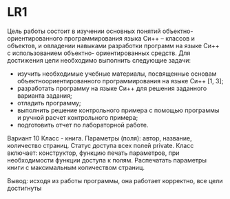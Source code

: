 # LR1
Цель работы состоит в изучении основных понятий объектно- ориентированного
программирования языка Си++ – классов и объектов, и овладении навыками разработки
программ на языке Си++ с использованием объектно- ориентированных средств. Для
достижения цели необходимо выполнить следующие задачи:
- изучить необходимые учебные материалы, посвященные основам объектноориентированного программирования на языке Си++ [1, 3];
- разработать программу на языке Си++ для решения заданного варианта задания;
- отладить программу;
- выполнить решение контрольного примера с помощью программы и ручной
расчет контрольного примера;
- подготовить отчет по лабораторной работе.

Вариант 10
Класс - книга. Параметры (поля): автор, название, количество страниц. Статус
доступа всех полей private. Класс включает: конструктор, функцию печать параметров,
при необходимости функции доступа к полям. Распечатать параметры книги с
максимальным количеством страниц. 

Вывод: исходя из работы программы, она работает корректно, все цели достигнуты

